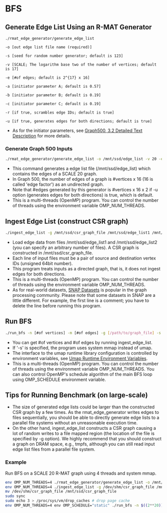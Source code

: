 
# BFS

## Generate Edge List Using an R-MAT Generator

```
./rmat_edge_generator/generate_edge_list

-o [out edge list file name (required)]

-s [seed for random number generator; default is 123]

-v [SCALE; The logarithm base two of the number of vertices; default is 17]

-e [#of edges; default is 2^{17} x 16]

-a [initiator parameter A; default is 0.57]

-b [initiator parameter B; default is 0.19]

-c [initiator parameter C; default is 0.19]

-r [if true, scrambles edge IDs; default is true]

-u [if true, generates edges for both directions; default is true]
```

* As for the initiator parameters, see [Graph500, 3.2 Detailed Text Description](https://graph500.org/?page_id=12#sec-3_2) for more details.

### Generate Graph 500 Inputs

```bash
./rmat_edge_generator/generate_edge_list -o /mnt/ssd/edge_list -v 20 -e $((2**20*16))
````

* This command generates a edge list file (/mnt/ssd/edge_list) which contains the edges of a SCALE 20 graph.
* In Graph 500, the number of edges of a graph is \#vertices x 16 (16 is called 'edge factor') as an undirected graph.
* Note that \#edges generated by this generator is \#vertices x 16 x 2 if -u option (generates edges for both directions) is true, which is default.
* This is a multi-threads (OpenMP) program. You can control the number of threads using the environment variable OMP\_NUM\_THREADS.


## Ingest Edge List (construct CSR graph)

```bash
./ingest_edge_list -g /mnt/ssd/csr_graph_file /mnt/ssd/edge_list1 /mnt/ssd/edge_list2
```

* Load edge data from files /mnt/ssd/edge\_list1 and /mnt/ssd/edge\_list2 (you can specify an arbitrary number of files). A CSR graph is constructed in /mnt/ssd/csr\_graph\_file.
* Each line of input files must be a pair of source and destination vertex IDs (unsigned 64bit number).
* This program treats inputs as a directed graph, that is, it does not ingest edges for both directions.
* This is a multi-threads (OpenMP) program. You can control the number of threads using the environment variable OMP\_NUM\_THREADS.
* As for real-world datasets, [SNAP Datasets](http://snap.stanford.edu/data/index.html) is popular in the graph processing community. Please note that some datasets in SNAP are a little different. For example, the first line is a comment; you have to delete the line before running this program.


## Run BFS

```bash
./run_bfs -n [#of vertices] -m [#of edges] -g [/path/to/graph_file] -s
```

* You can get #of vertices and #of edges by running ingest\_edge\_list.
* If '-s' is specified, the program uses system mmap instead of umap.
* The interface to the umap runtime library configuration is controlled by environment variables, see [Umap Runtime Environment Variables](https://llnl-umap.readthedocs.io/en/develop/environment_variables.html).
* This is a multi-threads (OpenMP) program. You can control the number of threads using the environment variable OMP\_NUM\_THREADS. You can also control OpenMP's schedule algorithm of the main BFS loop using OMP\_SCHEDULE environment variable.


## Tips for Running Benchmark (on large-scale)
* The size of generated edge lists could be larger than the constructed CSR graph by a few times. As the rmat\_edge\_generator writes edges to files sequentially, you should be able to directly generate edge lists to a parallel file systems without an unreasonable execution time.
* On the other hand, ingest\_edge\_list constructs a CSR graph causing a lot of random writes to a file mapped region (the location of the file is specified by -g option). We highly recommend that you should construct a graph on DRAM space, e.g., tmpfs, although you can still read input edge list files from a parallel file system.


### Example
Run BFS on a SCALE 20 R-MAT graph using 4 threads and system mmap.
```bash
env OMP_NUM_THREADS=4 ./rmat_edge_generator/generate_edge_list -o /mnt/ssd/edge_list -v 20 -e $((2**20*16))
env OMP_NUM_THREADS=4 ./ingest_edge_list -g /dev/shm/csr_graph_file /mnt/ssd/edge_list*
mv /dev/shm/csr_graph_file /mnt/ssd/csr_graph_file
sudo sync
sudo echo 3 > /proc/sys/vm/drop_caches # drop page cache
env OMP_NUM_THREADS=4 env OMP_SCHEDULE="static" ./run_bfs -n $((2**20)) -m $((2**20*16*2)) -g /mnt/ssd/csr_graph_file -s
```
